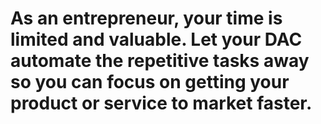 As an **entrepreneur**, your time is **limited and valuable**. Let your DAC **automate the repetitive tasks away** so you can focus on getting your **product or service to market faster**.
===
